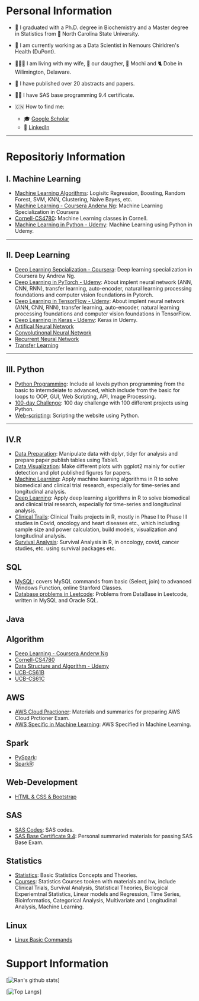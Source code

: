 # Personal Information
- :school:  I graduated with a Ph.D. degree in Biochemistry and a Master degree in Statistics from :wolf: North Carolina State University.
- :hospital:  I am currently working as a Data Scientist in Nemours Chirldren's Health (DuPont).
- :family_man_woman_girl:  I am living with my wife, :baby: our daugther,  :dog: Mochi and :cat2: Dobe in Wilimington, Delaware.
- :rainbow:  I have published over 20 abstracts and papers. 
- :man_student:  I have SAS base programming 9.4 certificate.

- :cn: How to find me: 
  - :mortar_board:  [Google Scholar](https://scholar.google.com/citations?user=5E6jcE4AAAAJ&hl=en)
  - :telescope:  [LinkedIn](https://www.linkedin.com/in/rzhang12/)


***
# Repositoriy Information

## I. Machine Learning
- [Machine Learning Algorithms](https://github.com/rzhang0716/Data-Science/tree/master/00_Machine_Learning): Logisitc Regression, Boosting, Random Forest, SVM, KNN, Clustering, Naive Bayes, etc.
- [Machine Learning - Coursera Anderw Ng](https://github.com/rzhang0716/Data-Science/tree/master/00_Machine_Learning/00_ML_Courses/MachineLearning-Coursera): Machine Learning Specialization in Coursera
- [Cornell-CS4780](https://github.com/rzhang0716/Data-Science/tree/master/00_Machine_Learning/00_ML_Courses/CS4780-Cornell): Machine Learning classes in Cornell.
- [Machine Learning in Python - Udemy](https://github.com/rzhang0716/Data-Science/tree/master/00_Machine_Learning/00_ML_Courses/Machine_Learning_Udemy): Machine Learning using Python in Udemy.


***
## II. Deep Learning
- [Deep Learning Sepcialization - Coursera](https://github.com/rzhang0716/Data-Science/tree/master/01_Deep_Learning/00_Courses/DeepLearning_Coursera): Deep learning specialization in Coursera by Andrew Ng.
- [Deep Learning in PyTorch - Udemy](https://github.com/rzhang0716/Data-Science/tree/master/01_Deep_Learning/00_Courses/PyTorch_Udemy): About implent neural network (ANN, CNN, RNN), transfer learning, auto-encoder, natural learning processing foundations and computer vision foundations in Pytorch.
- [Deep Learning in TensorFlow - Udemy](https://github.com/rzhang0716/Data-Science/tree/master/01_Deep_Learning/00_Courses/TensorFlow_Udemy): About implent neural network (ANN, CNN, RNN), transfer learning, auto-encoder, natural learning processing foundations and computer vision foundations in TensorFlow.
- [Deep Learning in Keras - Udemy](https://github.com/rzhang0716/Data-Science/tree/master/01_Deep_Learning/00_Courses/Keras_Udemy): Keras in Udemy.
- [Artifical Neural Network]()
- [Convolutinonal Neural Network]()
- [Recurrent Neural Network](https://github.com/rzhang0716/Data-Science/tree/master/01_Deep_Learning/03_RNN)
- [Transfer Learning](https://github.com/rzhang0716/Data-Science/tree/master/01_Deep_Learning/04_Transfer_Learning)


***
## III. Python
- [Python Programming](https://github.com/rzhang0716/Data-Science/tree/master/02_Python): Include all levels python programming from the basic to intermdeiate to advanced, which include from the basic for loops to OOP, GUI, Web Scripting, API, Image Processing.
- [100-day Challenge](https://github.com/rzhang0716/Data-Science/tree/master/02_Python/100_day_Challenge): 100 day challenge with 100 different projects using Python.
- [Web-scripting](https://github.com/rzhang0716/Data-Science/tree/master/02_Python/Scipting_with_Python): Scripting the website using Python.


***
## IV.R
-  [Data Preparation](https://github.com/rzhang0716/Data-Science/tree/master/R/Data%20Preparation): Manipulate data with dplyr, tidyr for analysis and prepare paper publish tables using Table1. 
-  [Data Visualization](https://github.com/rzhang0716/Data-Science/tree/master/R/Data%20Visualization): Make different plots with ggplot2 mainly for outlier detection and plot published figures for papers.
-  [Machine Learning](https://github.com/rzhang0716/Data-Science/tree/master/R/Machine%20Learning): Apply machine learning algorithms in R to solve biomedical and clinical trial research, especially for time-series and longitudinal analysis.
-  [Deep Learning](): Apply deep learning algorithms in R to solve biomedical and clinical trial research, especially for time-series and longitudinal analysis.
- [Clinical Trails](https://github.com/rzhang0716/Data-Science/tree/master/R/Clinical%20Trials): Clinical Trails projects in R, mostly in Phase I to Phase III studies in Covid, oncology and heart diseases etc., which including sample size and power calculation, build models, visualization and longitudinal analysis. 
- [Survival Analysis](https://github.com/rzhang0716/Data-Science/tree/master/R/Survival%20Analysis): Survival Analysis in R, in oncology, covid, cancer studies, etc. using survival packages etc.


## SQL
- [MySQL](https://github.com/rzhang0716/Data-Science/tree/master/Database-SQL/Courses): covers MySQL commands from basic (Select, join) to advanced Windows Function, online Stanford Classes.
- [Database problems in Leetcode](https://github.com/rzhang0716/Data-Science/tree/master/Database-SQL#readme): Problems from DataBase in Leetcode, written in MySQL and Oracle SQL.


## Java




## Algorithm

- [Deep Learning - Coursera Anderw Ng]()
- [Cornell-CS4780]()
- [Data Structure and Algorithm - Udemy]()
- [UCB-CS61B]()
- [UCB-CS61C]()

## AWS
- [AWS Cloud Practioner](https://github.com/rzhang0716/Data-Science/tree/master/Big_Data/AWS/Cloud%20Practitioner): Materials and summaries for preparing AWS Cloud Prctioner Exam.
- [AWS Specific in Machine Learning](https://github.com/rzhang0716/Data-Science/tree/master/Big_Data/AWS/Machine_Learning): AWS Specified in Machine Learning.

## Spark
- [PySpark]():
- [SparkR]():


## Web-Development
- [HTML & CSS & Bootstrap]()



## SAS
- [SAS Codes](https://github.com/rzhang0716/Data-Science/tree/master/09_SAS): SAS codes.
- [SAS Base Certificate 9.4](https://github.com/rzhang0716/Data-Science/tree/master/09_SAS/SAS_Certificate_Exam): Personal summaried materials for passing SAS Base Exam.


## Statistics
- [Statistics](https://github.com/rzhang0716/Data-Science/tree/master/06_Statistics): Basic Statistics Concepts and Theories.
- [Courses](https://github.com/rzhang0716/Data-Science/tree/master/06_Statistics): Statistics Courses tooken with materials and hw, include Clinical Trials, Survival Analysis, Statistical Theories, Biological Experiemtnal Statistics, Linear models and Regression, Time Series, Bioinformatics, Categorical Analysis, Multivariate and Longitudinal Analysis, Machine Learning. 

## Linux
- [Linux Basic Commands](https://github.com/rzhang0716/Data-Science/tree/master/12_Linux)




# Support Information
[![Ran's github stats](https://github-readme-stats.vercel.app/api?username=rzhang0716&count_private=true&show_icons=true&theme=radical&hide_rank=false)]


[![Top Langs](https://github-readme-stats.vercel.app/api/top-langs/?username=rzhang0716)]

